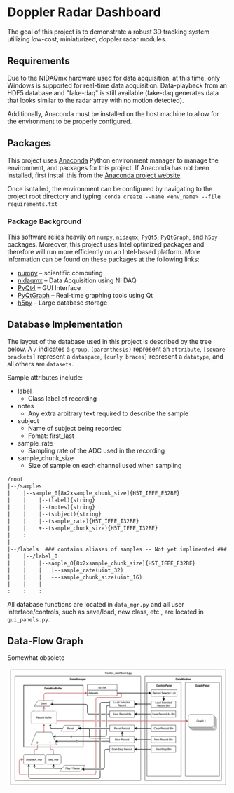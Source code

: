 # Doppler Radar Dashboard

The goal of this project is to demonstrate a robust 3D tracking system utilizing low-cost, miniaturized, doppler radar modules.

## Requirements

Due to the NIDAQmx hardware used for data acquisition, at this time, only Windows is supported for real-time data acquisition.  Data-playback from an HDF5 database and "fake-daq" is still available (fake-daq generates data that looks similar to the radar array with no motion detected).

Additionally, Anaconda must be installed on the host machine to allow for the environment to be properly configured.

## Packages

This project uses [Anaconda](https://conda.io/docs/) Python environment manager to manage the environment, and packages for this project.  If Anaconda has not been installed, first install this from the [Anaconda project website](https://conda.io/miniconda.html).

Once isntalled, the environment can be configured by navigating to the project root directory and typing: `conda create --name <env_name> --file requirements.txt`

### Package Background

This software relies heavily on `numpy`, `nidaqmx`, `PyQt5`, `PyQtGraph`, and `h5py` packages. Moreover, this project uses Intel optimized packages and therefore will run more efficiently on an Intel-based platform.  More information can be found on these packages at the following links:

-   [numpy](https://docs.scipy.org/) – scientific computing
-   [nidaqmx](https://nidaqmx-python.readthedocs.io/en/latest/) – Data Acquisition using NI DAQ
-   [PyQt4](http://pyqt.sourceforge.net/Docs/PyQt4/) – GUI Interface
-   [PyQtGraph](http://pyqtgraph.org/) – Real-time graphing tools using Qt
-   [h5py](https://www.h5py.org/) – Large database storage

## Database Implementation

The layout of the database used in this project is described by the tree below.  A `/` indicates a `group`, `(parenthesis)` represent an `attribute`, `[square brackets]` represent a `dataspace`, `{curly braces}` represent a `datatype`, and all others are `datasets`.

Sample attributes include:
- label
  - Class label of recording
- notes
  - Any extra arbitrary text required to describe the sample
- subject
  - Name of subject being recorded
  - Fomat: first_last
- sample_rate
  - Sampling rate of the ADC used in the recording
- sample_chunk_size
  - Size of sample on each channel used when sampling

```
/root
|--/samples
|    |--sample_0[8x2xsample_chunk_size]{H5T_IEEE_F32BE}
|    |    |--(label){string}
|    |    |--(notes){string}
|    |    |--(subject){string}
|    |    |--(sample_rate){H5T_IEEE_I32BE}
|    |    +--(sample_chunk_size){H5T_IEEE_I32BE}
|    :
|
|--/labels  ### contains aliases of samples -- Not yet implimented ###
|    |--/label_0
|    |    |--sample_0[8x2xsample_chunk_size]{H5T_IEEE_F32BE}
|    |    |   |--sample_rate(uint_32)
|    |    |   +--sample_chunk_size(uint_16)
|    |    |
:    :    :
```

All database functions are located in `data_mgr.py` and all user interface/controls, such as save/load, new class, etc., are located in `gui_panels.py`.

## Data-Flow Graph

Somewhat obsolete

![Data Flow Graph](Documentation/Data-Flow-Graph.png)
